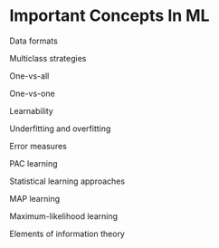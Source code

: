 # Important Concepts In ML

 Data formats

 Multiclass strategies

 One-vs-all

 One-vs-one

 Learnability

 Underfitting and overfitting

Error measures

 PAC learning

 Statistical learning approaches

 MAP learning

 Maximum-likelihood learning

 Elements of information theory

